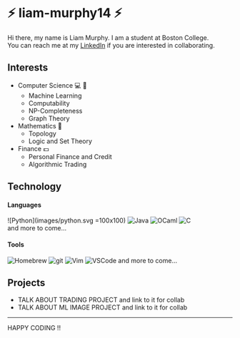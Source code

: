 # :zap: liam-murphy14 :zap:
Hi there, my name is Liam Murphy. I am a student at Boston College.  
You can reach me at my [LinkedIn](https://www.linkedin.com/in/liammurphy14/) if you are interested in collaborating.
## Interests
* Computer Science :computer: :microscope:
  * Machine Learning
  * Computability
  * NP-Completeness
  * Graph Theory
* Mathematics :abacus:
  * Topology
  * Logic and Set Theory
* Finance :dollar:
  * Personal Finance and Credit
  * Algorithmic Trading
## Technology
#### Languages
![Python](images/python.svg =100x100) ![Java](images/java.svg) ![OCaml](images/ocaml.svg) ![C](images/c.svg)  
and more to come...
#### Tools
![Homebrew](images/homebrew.svg) ![git](images/git-icon.svg) ![Vim](images/vim.svg) ![VSCode](images/visual-studio-code.svg)
and more to come...
## Projects
* TALK ABOUT TRADING PROJECT and link to it for collab
* TALK ABOUT ML IMAGE PROJECT and link to it for collab

-----------

HAPPY CODING !!